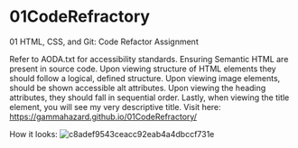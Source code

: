 # 01CodeRefractory
01 HTML, CSS, and Git: Code Refactor Assignment

Refer to AODA.txt for accessibility standards. Ensuring Semantic HTML are present in source code. Upon viewing structure of HTML elements they should follow a logical, defined structure. Upon viewing image elements, should be shown accessible alt attributes. Upon viewing the heading attributes, they should fall in sequential order. Lastly, when viewing the title element, you will see my very descriptive title.
Visit here: https://gammahazard.github.io/01CodeRefractory/


How it looks:
![c8adef9543ceacc92eab4a4dbccf731e](https://user-images.githubusercontent.com/92896466/150401786-5b055180-ea55-452a-936c-b799b59d938f.png)
